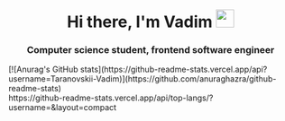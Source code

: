 <h1 align="center">Hi there, I'm Vadim</a> 
<img src="https://github.com/blackcater/blackcater/raw/main/images/Hi.gif" height="32"/></h1>
<h3 align="center">Computer science student, frontend software engineer</h3>
<div>[![Anurag's GitHub stats](https://github-readme-stats.vercel.app/api?username=Taranovskii-Vadim)](https://github.com/anuraghazra/github-readme-stats)</div>
https://github-readme-stats.vercel.app/api/top-langs/?username=&layout=compact
